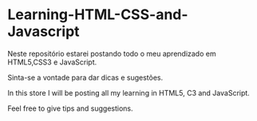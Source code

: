 # Learning-HTML-CSS-and-Javascript

Neste repositório estarei postando todo o meu aprendizado em HTML5,CSS3 e JavaScript.

Sinta-se a vontade para dar dicas e sugestões.

In this store I will be posting all my learning in HTML5, C3 and JavaScript.

Feel free to give tips and suggestions.
